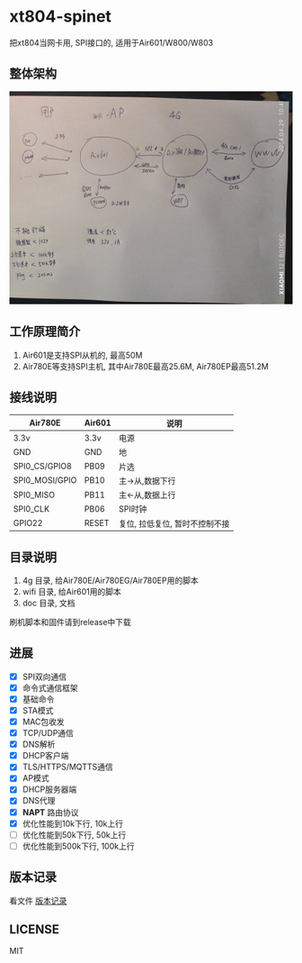 # xt804-spinet

把xt804当网卡用, SPI接口的, 适用于Air601/W800/W803

## 整体架构

![整体架构](image/main.jpg)

## 工作原理简介

1. Air601是支持SPI从机的, 最高50M
2. Air780E等支持SPI主机, 其中Air780E最高25.6M, Air780EP最高51.2M

## 接线说明

|Air780E         |Air601|说明           |
|----------------|------|---------------|
|3.3v            | 3.3v | 电源          |
|GND             | GND  | 地            |
|SPI0_CS/GPIO8   | PB09 | 片选          |
|SPI0_MOSI/GPIO  | PB10 | 主->从,数据下行|
|SPI0_MISO       | PB11 | 主<-从,数据上行|
|SPI0_CLK        | PB06 | SPI时钟|
|GPIO22          | RESET| 复位, 拉低复位, 暂时不控制不接|

## 目录说明

1. 4g 目录, 给Air780E/Air780EG/Air780EP用的脚本
2. wifi 目录, 给Air601用的脚本
3. doc 目录, 文档

刷机脚本和固件请到release中下载

## 进展

* [x] SPI双向通信
* [x] 命令式通信框架
* [x] 基础命令
* [x] STA模式
* [x] MAC包收发
* [x] TCP/UDP通信
* [x] DNS解析
* [x] DHCP客户端
* [x] TLS/HTTPS/MQTTS通信
* [x] AP模式
* [x] DHCP服务器端
* [x] DNS代理
* [x] **NAPT** 路由协议
* [x] 优化性能到10k下行, 10k上行
* [ ] 优化性能到50k下行, 50k上行
* [ ] 优化性能到500k下行, 100k上行

## 版本记录

看文件 [版本记录](CHANGELOG.md)

## LICENSE

MIT

